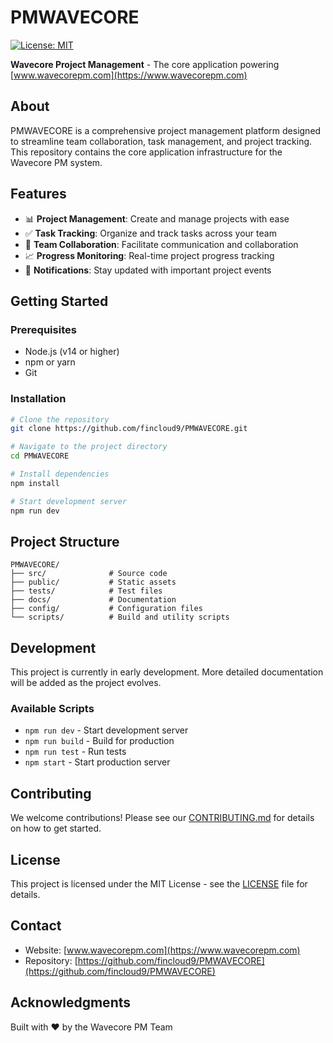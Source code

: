 # PMWAVECORE

[![License: MIT](https://img.shields.io/badge/License-MIT-yellow.svg)](https://opensource.org/licenses/MIT)

**Wavecore Project Management** - The core application powering [www.wavecorepm.com](https://www.wavecorepm.com)

## About

PMWAVECORE is a comprehensive project management platform designed to streamline team collaboration, task management, and project tracking. This repository contains the core application infrastructure for the Wavecore PM system.

## Features

- 📊 **Project Management**: Create and manage projects with ease
- ✅ **Task Tracking**: Organize and track tasks across your team
- 👥 **Team Collaboration**: Facilitate communication and collaboration
- 📈 **Progress Monitoring**: Real-time project progress tracking
- 🔔 **Notifications**: Stay updated with important project events

## Getting Started

### Prerequisites

- Node.js (v14 or higher)
- npm or yarn
- Git

### Installation

```bash
# Clone the repository
git clone https://github.com/fincloud9/PMWAVECORE.git

# Navigate to the project directory
cd PMWAVECORE

# Install dependencies
npm install

# Start development server
npm run dev
```

## Project Structure

```
PMWAVECORE/
├── src/              # Source code
├── public/           # Static assets
├── tests/            # Test files
├── docs/             # Documentation
├── config/           # Configuration files
└── scripts/          # Build and utility scripts
```

## Development

This project is currently in early development. More detailed documentation will be added as the project evolves.

### Available Scripts

- `npm run dev` - Start development server
- `npm run build` - Build for production
- `npm run test` - Run tests
- `npm start` - Start production server

## Contributing

We welcome contributions! Please see our [CONTRIBUTING.md](CONTRIBUTING.md) for details on how to get started.

## License

This project is licensed under the MIT License - see the [LICENSE](LICENSE) file for details.

## Contact

- Website: [www.wavecorepm.com](https://www.wavecorepm.com)
- Repository: [https://github.com/fincloud9/PMWAVECORE](https://github.com/fincloud9/PMWAVECORE)

## Acknowledgments

Built with ❤️ by the Wavecore PM Team
